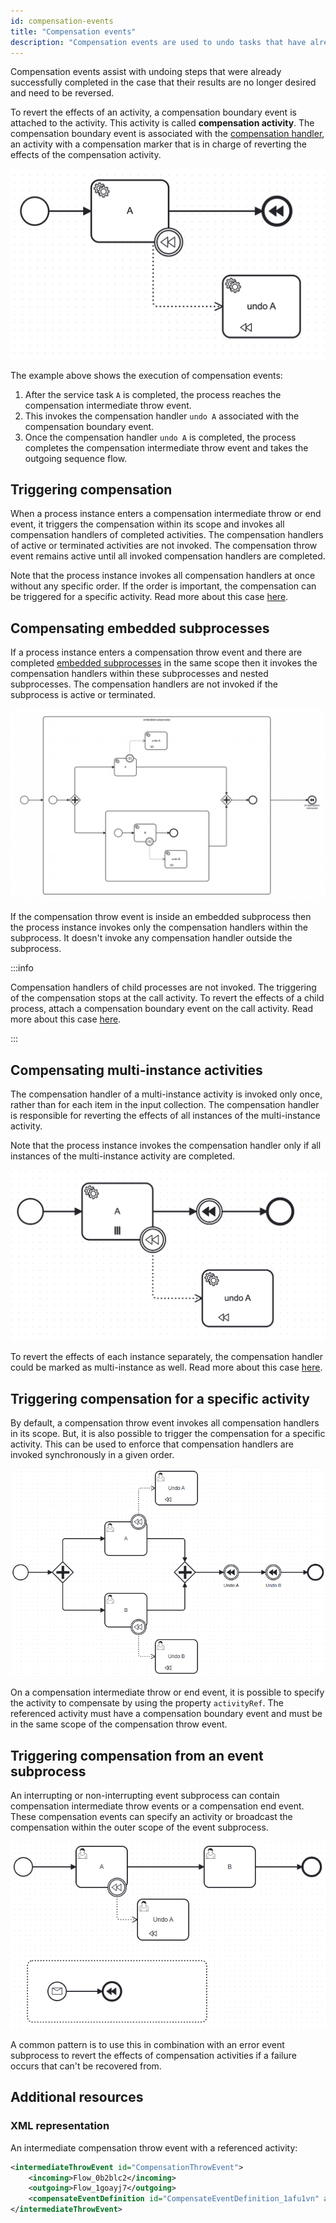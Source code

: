 ```yaml
---
id: compensation-events
title: "Compensation events"
description: "Compensation events are used to undo tasks that have already been executed."
---
```


Compensation events assist with undoing steps that were already successfully completed in the case that their results
are no longer desired and need to be reversed.

To revert the effects of an activity, a compensation boundary event is attached to the activity. This activity is called
**compensation activity**. The compensation boundary event is associated with
the [compensation handler](../compensation-handler/compensation-handler.md), an activity with a compensation marker that
is in charge of reverting the effects of the compensation activity.

![Process with compensation throw event](assets/compensation-throw-event.png)

The example above shows the execution of compensation events:

1. After the service task `A` is completed, the process reaches the compensation intermediate throw event.
2. This invokes the compensation handler `undo A` associated with the compensation boundary event.
3. Once the compensation handler `undo A` is completed, the process completes the compensation intermediate throw event
   and takes the outgoing sequence flow.

## Triggering compensation

When a process instance enters a compensation intermediate throw or end event, it triggers the compensation within its
scope and invokes all compensation handlers of completed activities. The compensation handlers of active or terminated
activities are not invoked. The compensation throw event remains active until all invoked compensation handlers are
completed.

Note that the process instance invokes all compensation handlers at once without any specific order. If the order is
important, the compensation can be triggered for a specific activity. Read more about this
case [here](#triggering-compensation-for-an-activity).

## Compensating embedded subprocesses

If a process instance enters a compensation throw event and there are
completed [embedded subprocesses](/docs/components/modeler/bpmn/embedded-subprocesses/embedded-subprocesses.md) in the
same scope then it invokes the compensation handlers within these subprocesses and nested subprocesses. The compensation
handlers are not invoked if the subprocess is active or terminated.

![Process with embedded subprocesses](assets/compensation-embedded-subprocess.png)

If the compensation throw event is inside an embedded subprocess then the process instance invokes only the compensation
handlers within the subprocess. It doesn't invoke any compensation handler outside the subprocess.

:::info

Compensation handlers of child processes are not invoked. The triggering of the compensation stops at the call activity.
To revert the effects of a child process, attach a compensation boundary event on the call activity. Read more about
this case [here](../compensation-handler/compensation-handler.md#call-activity-as-compensation-handler).

:::

## Compensating multi-instance activities

The compensation handler of a multi-instance activity is invoked only once, rather than for each item in the input
collection. The compensation handler is responsible for reverting the effects of all instances of the multi-instance
activity.

Note that the process instance invokes the compensation handler only if all instances of the multi-instance activity are
completed.

![Process with multi instance activity](assets/compensation-multi-instance-activity.png)

To revert the effects of each instance separately, the compensation handler could be marked as multi-instance as well.
Read more about this
case [here](../compensation-handler/compensation-handler.md#multi-instance-activity-as-compensation-handler).

## Triggering compensation for a specific activity

By default, a compensation throw event invokes all compensation handlers in its scope. But, it is also possible to
trigger the compensation for a specific activity. This can be used to enforce that compensation handlers are invoked
synchronously in a given order.

![Trigger compensation for a give activity](assets/compensation-activity-ref.png)

On a compensation intermediate throw or end event, it is possible to specify the activity to compensate by using the
property `activityRef`. The referenced activity must have a compensation boundary event and must be in the same scope of
the compensation throw event.

## Triggering compensation from an event subprocess

An interrupting or non-interrupting event subprocess can contain compensation intermediate throw events or a
compensation end event. These compensation events can specify an activity or broadcast the compensation within the outer
scope of the event subprocess.

![Trigger compensation from an event subprocess](assets/compensation-event-subprocess.png)

A common pattern is to use this in combination with an error event subprocess to revert the effects of compensation
activities if a failure occurs that can't be recovered from.

## Additional resources

### XML representation

An intermediate compensation throw event with a referenced activity:

```xml
<intermediateThrowEvent id="CompensationThrowEvent">
    <incoming>Flow_0b2blc2</incoming>
    <outgoing>Flow_1goayj7</outgoing>
    <compensateEventDefinition id="CompensateEventDefinition_1afu1vn" activityRef="Task_A" />
</intermediateThrowEvent>
```
